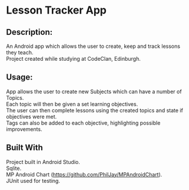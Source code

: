 # Lesson Tracker App

## Description:

An Android app which allows the user to create, keep and track lessons they teach.  
Project created while studying at CodeClan, Edinburgh.  

## Usage:

App allows the user to create new Subjects which can have a number of Topics.  
Each topic will then be given a set learning objectives.  
The user can then complete lessons using the created topics and state if objectives were met.  
Tags can also be added to each objective, highlighting possible improvements.

## Built With

Project built in Android Studio.   
Sqlite.  
MP Android Chart (https://github.com/PhilJay/MPAndroidChart).  
JUnit used for testing.  
